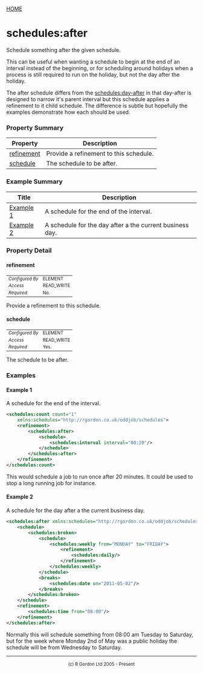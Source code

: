 [HOME](../../../../README.md)
# schedules:after

Schedule something after the given schedule.


This can be useful when wanting a schedule to begin at the end of an
interval instead of the beginning, or for scheduling around holidays when
a process is still required to run on the holiday, but not the day after
the holiday.


The after schedule differs from the [schedules:day-after](../../../../org/oddjob/schedules/schedules/DayAfterSchedule.md) in that
day-after is designed to narrow it's parent interval but this schedule
applies a refinement to it child schedule. The difference is subtle
but hopefully the examples demonstrate how each should be used.

### Property Summary

| Property | Description |
| -------- | ----------- |
| [refinement](#propertyrefinement) | Provide a refinement to this schedule. | 
| [schedule](#propertyschedule) | The schedule to be after. | 


### Example Summary

| Title | Description |
| ----- | ----------- |
| [Example 1](#example1) | A schedule for the end of the interval. |
| [Example 2](#example2) | A schedule for the day after a the current business day. |


### Property Detail
#### refinement <a name="propertyrefinement"></a>

<table style='font-size:smaller'>
      <tr><td><i>Configured By</i></td><td>ELEMENT</td></tr>
      <tr><td><i>Access</i></td><td>READ_WRITE</td></tr>
      <tr><td><i>Required</i></td><td>No.</td></tr>
</table>

Provide a refinement to this schedule.

#### schedule <a name="propertyschedule"></a>

<table style='font-size:smaller'>
      <tr><td><i>Configured By</i></td><td>ELEMENT</td></tr>
      <tr><td><i>Access</i></td><td>READ_WRITE</td></tr>
      <tr><td><i>Required</i></td><td>Yes.</td></tr>
</table>

The schedule to be after.


### Examples
#### Example 1 <a name="example1"></a>

A schedule for the end of the interval.

```xml
<schedules:count count="1"
    xmlns:schedules="http://rgordon.co.uk/oddjob/schedules">
    <refinement>
        <schedules:after>
            <schedule>
                <schedules:interval interval="00:20"/>
            </schedule>
        </schedules:after>
    </refinement>
</schedules:count>
```


This would schedule a job to run once after 20 minutes. It could be
used to stop a long running job for instance.

#### Example 2 <a name="example2"></a>

A schedule for the day after a the current business day.

```xml
<schedules:after xmlns:schedules="http://rgordon.co.uk/oddjob/schedules">
    <schedule>
        <schedules:broken>
            <schedule>
                <schedules:weekly from="MONDAY" to="FRIDAY">
                    <refinement>
                        <schedules:daily/>
                    </refinement>
                </schedules:weekly>
            </schedule>
            <breaks>
                <schedules:date on="2011-05-02"/>
            </breaks>
        </schedules:broken>
    </schedule>
    <refinement>
        <schedules:time from="08:00"/>
    </refinement>
</schedules:after>

```


Normally this will schedule something from 08:00 am Tuesday to Saturday,
but for the week where Monday 2nd of May was a public holiday the schedule
will be from Wednesday to Saturday.


-----------------------

<div style='font-size: smaller; text-align: center;'>(c) R Gordon Ltd 2005 - Present</div>
